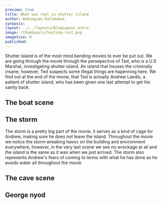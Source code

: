 ```yaml
---
preview: true
title: What was real in shutter island
author: Wakunguma Kalimukwa
synopsis: 
layout: ../../layouts/BlogLayout.astro
image: /thumbnails/hosting-rust.png
imageSize: 0
published:
---
```


Shutter island is of the most mind bending movies to ever be put out. We are going through the movie through the persepective of Ted, who is a U.S Marshal, investigating shutter island. An island that houses the criminally insane, however, Ted suspects some illegal things are hapenning here. We find out at the end of the movie, that Ted is actually Andrew Laedis, a patient of shutter island, who has been given one last attempt to get his sanity back. 

## The boat scene

## The storm
The storm is a pretty big part of the movie, it serves as a kind of cage for Andrew, making sure he does not leave the island. Throughout the movie we notice the storm wreaking havoc on the building and environment everywhere, however, in the very last scene we see no wreckage at all and the island is the same as it was when we just arrived. The storm also represents Andrew's fears of coming to terms with what he has done as he
avoids water all throughout the movie.

## The cave scene

## George nyod
